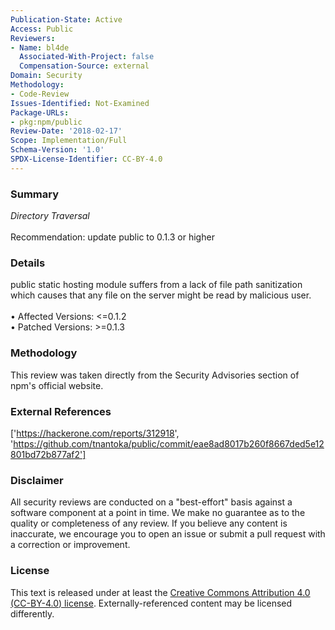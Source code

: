 ```yaml
---
Publication-State: Active
Access: Public
Reviewers:
- Name: bl4de
  Associated-With-Project: false
  Compensation-Source: external
Domain: Security
Methodology:
- Code-Review
Issues-Identified: Not-Examined
Package-URLs:
- pkg:npm/public
Review-Date: '2018-02-17'
Scope: Implementation/Full
Schema-Version: '1.0'
SPDX-License-Identifier: CC-BY-4.0
---
```

### Summary
*Directory Traversal*<br><br>Recommendation: update public to 0.1.3 or higher
### Details
public static hosting module suffers from a lack of file path sanitization which causes that any file on the server might be read by malicious user.
<br><br>• Affected Versions: <=0.1.2
<br>• Patched Versions: >=0.1.3
### Methodology
This review was taken directly from the Security Advisories section of npm's official website.
### External References
['https://hackerone.com/reports/312918', 'https://github.com/tnantoka/public/commit/eae8ad8017b260f8667ded5e12801bd72b877af2']
### Disclaimer
All security reviews are conducted on a "best-effort" basis against a software component at a point in time. We make no guarantee as to the quality or completeness of any review. If you believe any content is inaccurate, we encourage you to open an issue or submit a pull request with a correction or improvement.
### License
This text is released under at least the [Creative Commons Attribution 4.0 (CC-BY-4.0) license](https://creativecommons.org/licenses/by/4.0/legalcode.txt). Externally-referenced content may be licensed differently.
